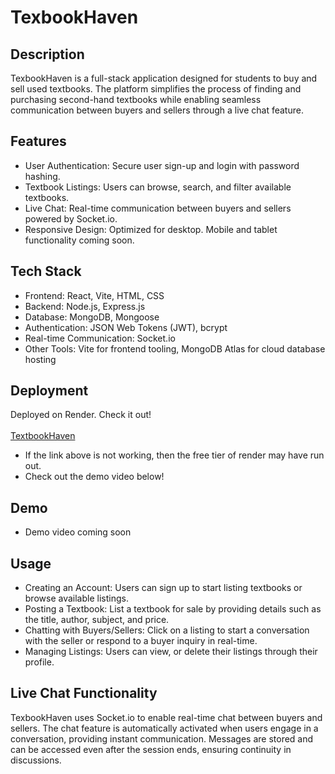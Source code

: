 # TexbookHaven
## Description
TexbookHaven is a full-stack application designed for students to buy and sell used textbooks. The platform simplifies the process of finding and purchasing second-hand textbooks while enabling seamless communication between buyers and sellers through a live chat feature. 
## Features
  - User Authentication: Secure user sign-up and login with password hashing.
  - Textbook Listings: Users can browse, search, and filter available textbooks.
  - Live Chat: Real-time communication between buyers and sellers powered by Socket.io.
  - Responsive Design: Optimized for desktop. Mobile and tablet functionality coming soon.
## Tech Stack
  - Frontend: React, Vite, HTML, CSS
  - Backend: Node.js, Express.js
  - Database: MongoDB, Mongoose
  - Authentication: JSON Web Tokens (JWT), bcrypt
  - Real-time Communication: Socket.io
  - Other Tools: Vite for frontend tooling, MongoDB Atlas for cloud database hosting
## Deployment 
Deployed on Render. 
Check it out!  
<br/>
[TextbookHaven](https://textbook-marketplace.onrender.com)
  - If the link above is not working, then the free tier of render may have run out.
  - Check out the demo video below!
## Demo
  - Demo video coming soon
## Usage 
  - Creating an Account: Users can sign up to start listing textbooks or browse available listings.
  - Posting a Textbook: List a textbook for sale by providing details such as the title, author, subject, and price.
  - Chatting with Buyers/Sellers: Click on a listing to start a conversation with the seller or respond to a buyer inquiry in real-time.
  - Managing Listings: Users can view, or delete their listings through their profile.
## Live Chat Functionality
TexbookHaven uses Socket.io to enable real-time chat between buyers and sellers. The chat feature is automatically activated when users engage in a conversation, providing instant communication. Messages are stored and can be accessed even after the session ends, ensuring continuity in discussions.


